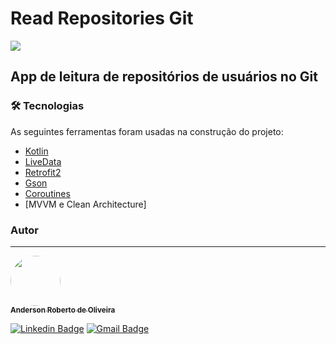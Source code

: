 # Read Repositories Git

<img src="https://img.shields.io/static/v1?label=APP&message=Kotlin&color=black"/>

## App de leitura de repositórios de usuários no Git

### 🛠 Tecnologias

As seguintes ferramentas foram usadas na construção do projeto:

- [Kotlin](https://kotlinlang.org/)
- [LiveData](https://developer.android.com/topic/libraries/architecture/livedata?hl=pt-br)
- [Retrofit2](https://square.github.io/retrofit/)
- [Gson](https://github.com/google/gson)
- [Coroutines](https://kotlinlang.org/docs/coroutines-overview.html)
- [MVVM e Clean Architecture]


### Autor
---

<a href="https://www.linkedin.com/in/anderson-oliveira-77708986/">
 <!--
 <img style="border-radius: 50%;" src="https://media-exp1.licdn.com/dms/image/C4E03AQGz5G1Ty9aY0g/profile-displayphoto-shrink_200_200/0/1516989304857?e=1632960000&v=beta&t=d6hkHVxHvgbVWZz4Fotu6RjR45pO_HvZ5ihROdDa08M" width="100px;" alt=""/>
 <br />
 -->

 <img style="border-radius: 50%;" src="https://media-exp1.licdn.com/dms/image/C4D03AQG6rNyGxad5Eg/profile-displayphoto-shrink_100_100/0/1627254575798?e=1633564800&v=beta&t=yH8BCuEqSIdY7q96l1f-r-Pe89_t-ohD6jmFIeUTJf0" width="80px;" alt=""/>
 <br />
 <sub><b>Anderson Roberto de Oliveira</b></sub>
</a>
 <a href="https://www.linkedin.com/in/anderson-oliveira-77708986/" title="Anderson"></a>

[![Linkedin Badge](https://img.shields.io/badge/-Anderson-blue?style=flat-square&logo=Linkedin&logoColor=white&link=https://www.linkedin.com/in/anderson-oliveira-77708986/)](https://www.linkedin.com/in/anderson-oliveira-77708986/)
[![Gmail Badge](https://img.shields.io/badge/-andersonrobertobru@gmail.com-c14438?style=flat-square&logo=Gmail&logoColor=white&link=mailto:andersonrobertobru@gmail.com)](mailto:andersonrobertobru@gmail.com)

